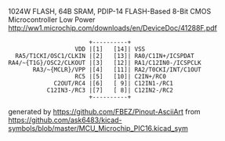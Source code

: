 1024W FLASH, 64B SRAM, PDIP-14
FLASH-Based 8-Bit CMOS Microcontroller Low Power
http://ww1.microchip.com/downloads/en/DeviceDoc/41288F.pdf


	                       +----------+
	                   VDD |[1]   [14]| VSS
	  RA5/T1CKI/OSC1/CLKIN |[2]   [13]| RA0/C1IN+/ICSPDAT
	RA4/~{T1G}/OSC2/CLKOUT |[3]   [12]| RA1/C12IN0-/ICSPCLK
	       RA3/~{MCLR}/VPP |[4]   [11]| RA2/T0CKI/INT/C1OUT
	                   RC5 |[5]   [10]| C2IN+/RC0
	             C2OUT/RC4 |[6]   [ 9]| C12IN1-/RC1
	           C12IN3-/RC3 |[7]   [ 8]| C12IN2-/RC2
	                       +----------+


generated by https://github.com/FBEZ/Pinout-AsciiArt from https://github.com/ask6483/kicad-symbols/blob/master/MCU_Microchip_PIC16.kicad_sym